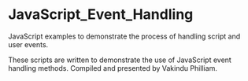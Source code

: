 # JavaScript_Event_Handling
JavaScript examples to demonstrate the process of handling script and user events.

These scripts are written to demonstrate the use of JavaScript event handling methods. 
Compiled and presented by Vakindu Philliam.

